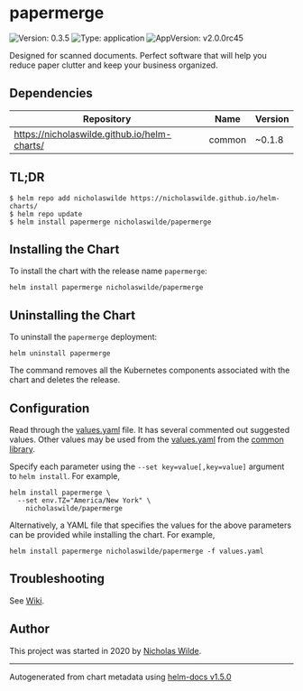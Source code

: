 # papermerge

![Version: 0.3.5](https://img.shields.io/badge/Version-0.3.5-informational?style=flat-square) ![Type: application](https://img.shields.io/badge/Type-application-informational?style=flat-square) ![AppVersion: v2.0.0rc45](https://img.shields.io/badge/AppVersion-v2.0.0rc45-informational?style=flat-square)

Designed for scanned documents. Perfect software that will help you reduce paper clutter and keep your business organized.

## Dependencies

| Repository | Name | Version |
|------------|------|---------|
| https://nicholaswilde.github.io/helm-charts/ | common | ~0.1.8 |

## TL;DR
```console
$ helm repo add nicholaswilde https://nicholaswilde.github.io/helm-charts/
$ helm repo update
$ helm install papermerge nicholaswilde/papermerge
```

## Installing the Chart
To install the chart with the release name `papermerge`:
```console
helm install papermerge nicholaswilde/papermerge
```

## Uninstalling the Chart
To uninstall the `papermerge` deployment:
```console
helm uninstall papermerge
```
The command removes all the Kubernetes components associated with the chart and deletes the release.

## Configuration

Read through the [values.yaml](./values.yaml) file. It has several commented out suggested values.
Other values may be used from the [values.yaml](../common/values.yaml) from the [common library](../common).

Specify each parameter using the `--set key=value[,key=value]` argument to `helm install`. For example,
```console
helm install papermerge \
  --set env.TZ="America/New York" \
    nicholaswilde/papermerge
```

Alternatively, a YAML file that specifies the values for the above parameters can be provided while installing the chart.
For example,
```console
helm install papermerge nicholaswilde/papermerge -f values.yaml
```

## Troubleshooting
See [Wiki](https://github.com/nicholaswilde/helm-charts/wiki/Troubleshooting).

## Author
This project was started in 2020 by [Nicholas Wilde](https://github.com/nicholaswilde).

----------------------------------------------
Autogenerated from chart metadata using [helm-docs v1.5.0](https://github.com/norwoodj/helm-docs/releases/v1.5.0)
